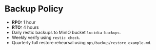 <!-- FILE: /BACKUP_POLICY.md -->
# Backup Policy

- **RPO:** 1 hour
- **RTO:** 4 hours
- Daily restic backups to MinIO bucket `lucidia-backups`.
- Weekly verify using `restic check`.
- Quarterly full restore rehearsal using `ops/backup/restore_example.md`.
